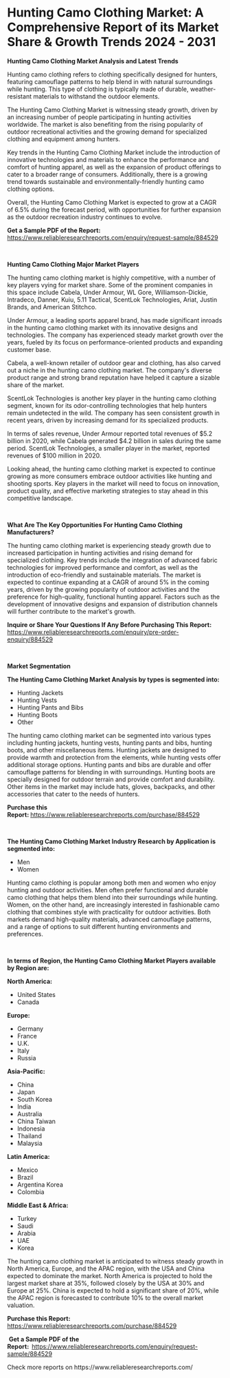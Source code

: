 <p><h1>Hunting Camo Clothing Market: A Comprehensive Report of its Market Share & Growth Trends 2024 - 2031</h1></p><p><strong>Hunting Camo Clothing Market Analysis and Latest Trends</strong></p>
<p><p>Hunting camo clothing refers to clothing specifically designed for hunters, featuring camouflage patterns to help blend in with natural surroundings while hunting. This type of clothing is typically made of durable, weather-resistant materials to withstand the outdoor elements.</p><p>The Hunting Camo Clothing Market is witnessing steady growth, driven by an increasing number of people participating in hunting activities worldwide. The market is also benefiting from the rising popularity of outdoor recreational activities and the growing demand for specialized clothing and equipment among hunters.</p><p>Key trends in the Hunting Camo Clothing Market include the introduction of innovative technologies and materials to enhance the performance and comfort of hunting apparel, as well as the expansion of product offerings to cater to a broader range of consumers. Additionally, there is a growing trend towards sustainable and environmentally-friendly hunting camo clothing options.</p><p>Overall, the Hunting Camo Clothing Market is expected to grow at a CAGR of 6.5% during the forecast period, with opportunities for further expansion as the outdoor recreation industry continues to evolve.</p></p>
<p><strong>Get a Sample PDF of the Report:&nbsp;</strong> <a href="https://www.reliableresearchreports.com/enquiry/request-sample/884529">https://www.reliableresearchreports.com/enquiry/request-sample/884529</a></p>
<p>&nbsp;</p>
<p><strong>Hunting Camo Clothing Major Market Players</strong></p>
<p><p>The hunting camo clothing market is highly competitive, with a number of key players vying for market share. Some of the prominent companies in this space include Cabela, Under Armour, WL Gore, Williamson-Dickie, Intradeco, Danner, Kuiu, 5.11 Tactical, ScentLok Technologies, Ariat, Justin Brands, and American Stitchco.</p><p>Under Armour, a leading sports apparel brand, has made significant inroads in the hunting camo clothing market with its innovative designs and technologies. The company has experienced steady market growth over the years, fueled by its focus on performance-oriented products and expanding customer base.</p><p>Cabela, a well-known retailer of outdoor gear and clothing, has also carved out a niche in the hunting camo clothing market. The company's diverse product range and strong brand reputation have helped it capture a sizable share of the market.</p><p>ScentLok Technologies is another key player in the hunting camo clothing segment, known for its odor-controlling technologies that help hunters remain undetected in the wild. The company has seen consistent growth in recent years, driven by increasing demand for its specialized products.</p><p>In terms of sales revenue, Under Armour reported total revenues of $5.2 billion in 2020, while Cabela generated $4.2 billion in sales during the same period. ScentLok Technologies, a smaller player in the market, reported revenues of $100 million in 2020.</p><p>Looking ahead, the hunting camo clothing market is expected to continue growing as more consumers embrace outdoor activities like hunting and shooting sports. Key players in the market will need to focus on innovation, product quality, and effective marketing strategies to stay ahead in this competitive landscape.</p></p>
<p>&nbsp;</p>
<p><strong>What Are The Key Opportunities For Hunting Camo Clothing Manufacturers?</strong></p>
<p><p>The hunting camo clothing market is experiencing steady growth due to increased participation in hunting activities and rising demand for specialized clothing. Key trends include the integration of advanced fabric technologies for improved performance and comfort, as well as the introduction of eco-friendly and sustainable materials. The market is expected to continue expanding at a CAGR of around 5% in the coming years, driven by the growing popularity of outdoor activities and the preference for high-quality, functional hunting apparel. Factors such as the development of innovative designs and expansion of distribution channels will further contribute to the market's growth.</p></p>
<p><strong>Inquire or Share Your Questions If Any Before Purchasing This Report:</strong> <a href="https://www.reliableresearchreports.com/enquiry/pre-order-enquiry/884529">https://www.reliableresearchreports.com/enquiry/pre-order-enquiry/884529</a></p>
<p>&nbsp;</p>
<p><strong>Market Segmentation</strong></p>
<p><strong>The Hunting Camo Clothing Market Analysis by types is segmented into:</strong></p>
<p><ul><li>Hunting Jackets</li><li>Hunting Vests</li><li>Hunting Pants and Bibs</li><li>Hunting Boots</li><li>Other</li></ul></p>
<p><p>The hunting camo clothing market can be segmented into various types including hunting jackets, hunting vests, hunting pants and bibs, hunting boots, and other miscellaneous items. Hunting jackets are designed to provide warmth and protection from the elements, while hunting vests offer additional storage options. Hunting pants and bibs are durable and offer camouflage patterns for blending in with surroundings. Hunting boots are specially designed for outdoor terrain and provide comfort and durability. Other items in the market may include hats, gloves, backpacks, and other accessories that cater to the needs of hunters.</p></p>
<p><strong>Purchase this Report:&nbsp;</strong><a href="https://www.reliableresearchreports.com/purchase/884529">https://www.reliableresearchreports.com/purchase/884529</a></p>
<p>&nbsp;</p>
<p><strong>The Hunting Camo Clothing Market Industry Research by Application is segmented into:</strong></p>
<p><ul><li>Men</li><li>Women</li></ul></p>
<p><p>Hunting camo clothing is popular among both men and women who enjoy hunting and outdoor activities. Men often prefer functional and durable camo clothing that helps them blend into their surroundings while hunting. Women, on the other hand, are increasingly interested in fashionable camo clothing that combines style with practicality for outdoor activities. Both markets demand high-quality materials, advanced camouflage patterns, and a range of options to suit different hunting environments and preferences.</p></p>
<p>&nbsp;</p>
<p><strong>In terms of Region, the Hunting Camo Clothing Market Players available by Region are:</strong></p>
<p>
    <p> <strong> North America: </strong>
        <ul>
            <li>United States</li>
            <li>Canada</li>
        </ul>
        </p> 
    <p> <strong> Europe: </strong>
        <ul>
            <li>Germany</li>
            <li>France</li>
            <li>U.K.</li>
            <li>Italy</li>
            <li>Russia</li>
        </ul>
        </p> 
    <p> <strong> Asia-Pacific: </strong>
        <ul>
            <li>China</li>
            <li>Japan</li>
            <li>South Korea</li>
            <li>India</li>
            <li>Australia</li>
            <li>China Taiwan</li>
            <li>Indonesia</li>
            <li>Thailand</li>
            <li>Malaysia</li>
        </ul>
        </p> 
    <p> <strong> Latin America: </strong>
        <ul>
            <li>Mexico</li>
            <li>Brazil</li>
            <li>Argentina Korea</li>
            <li>Colombia</li>
        </ul>
        </p> 
    <p> <strong> Middle East & Africa: </strong>
        <ul>
            <li>Turkey</li>
            <li>Saudi</li>
            <li>Arabia</li>
            <li>UAE</li>
            <li>Korea</li>
        </ul>
    </p>
    </p>
<p><p>The hunting camo clothing market is anticipated to witness steady growth in North America, Europe, and the APAC region, with the USA and China expected to dominate the market. North America is projected to hold the largest market share at 35%, followed closely by the USA at 30% and Europe at 25%. China is expected to hold a significant share of 20%, while the APAC region is forecasted to contribute 10% to the overall market valuation.</p></p>
<p><strong>Purchase this Report: </strong><a href="https://www.reliableresearchreports.com/purchase/884529">https://www.reliableresearchreports.com/purchase/884529</a></p>
<p>&nbsp;<strong>Get a Sample PDF of the Report:&nbsp;&nbsp;</strong><a href="https://www.reliableresearchreports.com/enquiry/request-sample/884529">https://www.reliableresearchreports.com/enquiry/request-sample/884529</a></p>
<p><strong></strong></p>
<p>Check more reports on https://www.reliableresearchreports.com/</p>